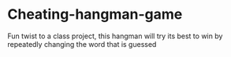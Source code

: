 # Cheating-hangman-game
Fun twist to a class project, this hangman will try its best to win by repeatedly changing the word that is guessed
